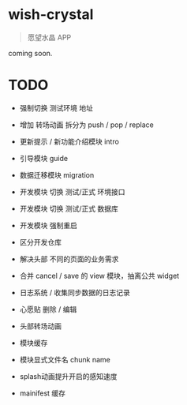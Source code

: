 # wish-crystal
> 愿望水晶 APP

coming soon.

# TODO

* 强制切换 测试环境 地址

* 增加 转场动画 拆分为 push / pop / replace
* 更新提示 / 新功能介绍模块 intro
* 引导模块 guide
* 数据迁移模块 migration
* 开发模块 切换 测试/正式 环境接口
* 开发模块 切换 测试/正式 数据库
* 开发模块 强制重启
* 区分开发仓库

* 解决头部 不同的页面的业务需求
* 合并 cancel / save 的 view 模块，抽离公共 widget
* 日志系统 / 收集同步数据的日志记录

* 心愿贴 删除 / 编辑
* 头部转场动画
* 模块缓存
* 模块显式文件名 chunk name
* splash动画提升开启的感知速度
* mainifest 缓存
